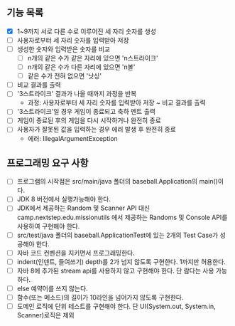 
## 기능 목록
- [x] 1~9까지 서로 다른 수로 이루어진 세 자리 숫자를 생성
- [ ] 사용자로부터 세 자리 숫자를 입력받아 저장
- [ ] 생성한 숫자와 입력받은 숫자를 비교
  - [ ] n개의 같은 수가 같은 자리에 있으면 'n스트라이크'
  - [ ] n개의 같은 수가 다른 자리에 있으면 'n볼'
  - [ ] 같은 수가 전혀 없으면 '낫싱'
- [ ] 비교 결과를 출력
- [ ] '3스트라이크' 결과가 나올 때까지 과정을 반복
  * 과정: 사용자로부터 세 자리 숫자를 입력받아 저장 ~ 비교 결과를 출력
- [ ] '3스트라이크'일 경우 게임이 종료되고 축하 멘트 출력
- [ ] 게임이 종료된 후의 게임을 다시 시작하거나 완전히 종료
- [ ] 사용자가 잘못된 값을 입력하는 경우 에러 발생 후 완전히 종료
  * 에러: IllegalArgumentException

## 프로그래밍 요구 사항
- [ ] 프로그램의 시작점은 src/main/java 폴더의 baseball.Application의 main()이다.
- [ ] JDK 8 버전에서 실행가능해야 한다.
- [ ] JDK에서 제공하는 Random 및 Scanner API 대신 camp.nextstep.edu.missionutils 에서 제공하는 Randoms 및 Console API를 사용하여 구현해야 한다.
- [ ] src/test/java 폴더의 baseball.ApplicationTest에 있는 2개의 Test Case가 성공해야 한다.
- [ ] 자바 코드 컨벤션을 지키면서 프로그래밍한다.
- [ ] indent(인덴트, 들여쓰기) depth를 2가 넘지 않도록 구현한다. 1까지만 허용한다.
- [ ] 자바 8에 추가된 stream api를 사용하지 않고 구현해야 한다. 단 람다는 사용 가능하다.
- [ ] else 예약어를 쓰지 않는다.
- [ ] 함수(또는 메소드)의 길이가 10라인을 넘어가지 않도록 구현한다.
- [ ] 도메인 로직에 단위 테스트를 구현해야 한다. 단 UI(System.out, System.in, Scanner)로직은 제외